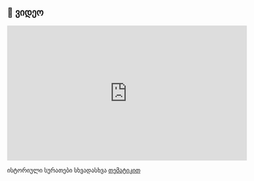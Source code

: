
## 🎥 ვიდეო

<!-- Obsidian / VSCode Preview / Web rendering -->
<p align="center">
  <iframe width="560" height="315" src="https://www.youtube.com/embed/yPF2jpjB3Qw" 
          title="YouTube video" frameborder="0" allowfullscreen></iframe>
</p>


ისტორიული სურათები სხვადასხვა [თემატიკით](https://kapanadze.medium.com/%E1%83%98%E1%83%A1%E1%83%A2%E1%83%9D%E1%83%A0%E1%83%98%E1%83%A3%E1%83%9A%E1%83%98-%E1%83%90%E1%83%94%E1%83%A0%E1%83%9D%E1%83%92%E1%83%90%E1%83%93%E1%83%90%E1%83%A6%E1%83%94%E1%83%91%E1%83%90-aa143844fecc)